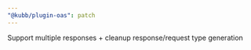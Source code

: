 ```yaml
---
"@kubb/plugin-oas": patch
---
```


Support multiple responses + cleanup response/request type generation
